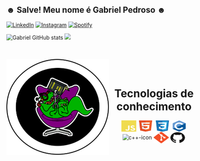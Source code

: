 ## ☻ Salve! Meu nome é Gabriel Pedroso ☻
  [![LinkedIn](https://img.shields.io/badge/linkedin-%230077B5.svg?style=for-the-badge&logo=linkedin&logoColor=white)](https://br.linkedin.com/in/gabriel-pedroso-de-almeida-6b7888143)
  [![Instagram](https://img.shields.io/badge/Instagram-E4405F?style=for-the-badge&logo=instagram&logoColor=white)](https://www.instagram.com/gaah_pedroso/)
  [![Spotify](https://img.shields.io/badge/Spotify-1ED760?&style=for-the-badge&logo=spotify&logoColor=white)](https://open.spotify.com/user/7ix5as1pgon92enez6idc3bpz)

  ![Gabriel GitHub stats](https://github-readme-stats.vercel.app/api?username=Str-GabrielPedroso&show_icons=true&theme=aura_dark)
  <img align="high" height="160em" src="https://github-readme-stats.vercel.app/api/top-langs/?username=Str-GabrielPedroso&layout=compact&langs_count=16&theme=aura_dark"/>
  
  <br/>
  <div  align="center"> 
    <div style="display: inline_block"><br>
      <img align="left" height="250" alt="dinolarDev" src="./DINOLARDEV.png"> <br/><br/>
      <h1 align="center">Tecnologias de conhecimento </h1>
      <img align="center" height="30" width="40" alt="js-icon"  src="https://raw.githubusercontent.com/devicons/devicon/master/icons/javascript/javascript-plain.svg">
      <img align="center" height="30" width="40" alt="html-icon" src="https://raw.githubusercontent.com/devicons/devicon/master/icons/html5/html5-original.svg">
      <img align="center" height="30" width="40" alt="css-icon" src="https://raw.githubusercontent.com/devicons/devicon/master/icons/css3/css3-original.svg">
      <img align="center" height="30" width="40" alt="c-icon" src="https://raw.githubusercontent.com/devicons/devicon/master/icons/c/c-original.svg">
      <img align="center" height="30" width="40" alt="c++-icon" src="https://raw.githubusercontent.com/jmnote/z-icons/master/svg/cpp.svg">
      <img align="center" height="30" width="40" alt="git-icon" src="https://github.com/devicons/devicon/blob/master/icons/git/git-original.svg">
      <img align="center" height="30" width="40" alt="github-icon" src="https://github.com/devicons/devicon/blob/master/icons/github/github-original.svg">
     </div>
